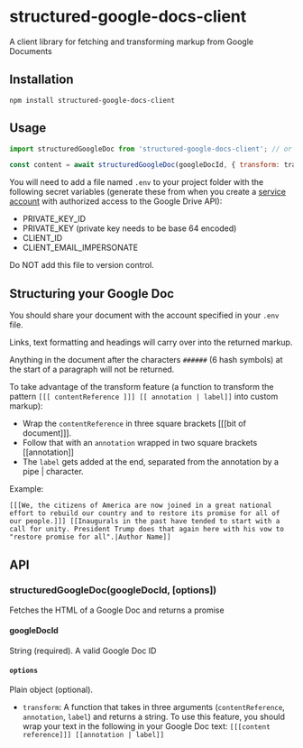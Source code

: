 # structured-google-docs-client

A client library for fetching and transforming markup from Google Documents

## Installation

`npm install structured-google-docs-client`

## Usage

```js
import structuredGoogleDoc from 'structured-google-docs-client'; // or const structuredGoogleDoc = require('structured-google-docs-client');

const content = await structuredGoogleDoc(googleDocId, { transform: transformationFunction });
```

You will need to add a file named `.env` to your project folder with the following secret variables (generate these from when you create a [service account](https://developers.google.com/identity/protocols/OAuth2ServiceAccount) with authorized access to the Google Drive API):

- PRIVATE_KEY_ID
- PRIVATE_KEY (private key needs to be base 64 encoded)
- CLIENT_ID
- CLIENT_EMAIL_IMPERSONATE

Do NOT add this file to version control.

## Structuring your Google Doc

You should share your document with the account specified in your `.env` file.

Links, text formatting and headings will carry over into the returned markup.

Anything in the document after the characters `######` (6 hash symbols) at the start of a paragraph will not be returned.

To take advantage of the transform feature (a function to transform the pattern `[[[ contentReference ]]] [[ annotation | label]]` into custom markup):

- Wrap the `contentReference` in three square brackets [[[bit of document]]].
- Follow that with an `annotation` wrapped in two square brackets [[annotation]]
- The `label` gets added at the end, separated from the annotation by a pipe | character.

Example:

```
[[[We, the citizens of America are now joined in a great national effort to rebuild our country and to restore its promise for all of our people.]]] [[Inaugurals in the past have tended to start with a call for unity. President Trump does that again here with his vow to "restore promise for all".|Author Name]]
```

## API

### structuredGoogleDoc(googleDocId, [options])

Fetches the HTML of a Google Doc and returns a promise

#### googleDocId
String (required). A valid Google Doc ID

#### `options`

Plain object (optional).

- `transform`: A function that takes in three arguments (`contentReference`, `annotation`, `label`) and returns a string. To use this feature, you should wrap your text in the following in your Google Doc text: ```[[[content reference]]] [[annotation | label]]```
